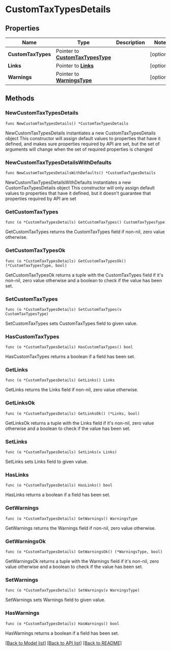 # CustomTaxTypesDetails

## Properties

Name | Type | Description | Notes
------------ | ------------- | ------------- | -------------
**CustomTaxTypes** | Pointer to [**CustomTaxTypesType**](CustomTaxTypesType.md) |  | [optional] 
**Links** | Pointer to [**Links**](Links.md) |  | [optional] 
**Warnings** | Pointer to [**WarningsType**](WarningsType.md) |  | [optional] 

## Methods

### NewCustomTaxTypesDetails

`func NewCustomTaxTypesDetails() *CustomTaxTypesDetails`

NewCustomTaxTypesDetails instantiates a new CustomTaxTypesDetails object
This constructor will assign default values to properties that have it defined,
and makes sure properties required by API are set, but the set of arguments
will change when the set of required properties is changed

### NewCustomTaxTypesDetailsWithDefaults

`func NewCustomTaxTypesDetailsWithDefaults() *CustomTaxTypesDetails`

NewCustomTaxTypesDetailsWithDefaults instantiates a new CustomTaxTypesDetails object
This constructor will only assign default values to properties that have it defined,
but it doesn't guarantee that properties required by API are set

### GetCustomTaxTypes

`func (o *CustomTaxTypesDetails) GetCustomTaxTypes() CustomTaxTypesType`

GetCustomTaxTypes returns the CustomTaxTypes field if non-nil, zero value otherwise.

### GetCustomTaxTypesOk

`func (o *CustomTaxTypesDetails) GetCustomTaxTypesOk() (*CustomTaxTypesType, bool)`

GetCustomTaxTypesOk returns a tuple with the CustomTaxTypes field if it's non-nil, zero value otherwise
and a boolean to check if the value has been set.

### SetCustomTaxTypes

`func (o *CustomTaxTypesDetails) SetCustomTaxTypes(v CustomTaxTypesType)`

SetCustomTaxTypes sets CustomTaxTypes field to given value.

### HasCustomTaxTypes

`func (o *CustomTaxTypesDetails) HasCustomTaxTypes() bool`

HasCustomTaxTypes returns a boolean if a field has been set.

### GetLinks

`func (o *CustomTaxTypesDetails) GetLinks() Links`

GetLinks returns the Links field if non-nil, zero value otherwise.

### GetLinksOk

`func (o *CustomTaxTypesDetails) GetLinksOk() (*Links, bool)`

GetLinksOk returns a tuple with the Links field if it's non-nil, zero value otherwise
and a boolean to check if the value has been set.

### SetLinks

`func (o *CustomTaxTypesDetails) SetLinks(v Links)`

SetLinks sets Links field to given value.

### HasLinks

`func (o *CustomTaxTypesDetails) HasLinks() bool`

HasLinks returns a boolean if a field has been set.

### GetWarnings

`func (o *CustomTaxTypesDetails) GetWarnings() WarningsType`

GetWarnings returns the Warnings field if non-nil, zero value otherwise.

### GetWarningsOk

`func (o *CustomTaxTypesDetails) GetWarningsOk() (*WarningsType, bool)`

GetWarningsOk returns a tuple with the Warnings field if it's non-nil, zero value otherwise
and a boolean to check if the value has been set.

### SetWarnings

`func (o *CustomTaxTypesDetails) SetWarnings(v WarningsType)`

SetWarnings sets Warnings field to given value.

### HasWarnings

`func (o *CustomTaxTypesDetails) HasWarnings() bool`

HasWarnings returns a boolean if a field has been set.


[[Back to Model list]](../README.md#documentation-for-models) [[Back to API list]](../README.md#documentation-for-api-endpoints) [[Back to README]](../README.md)


